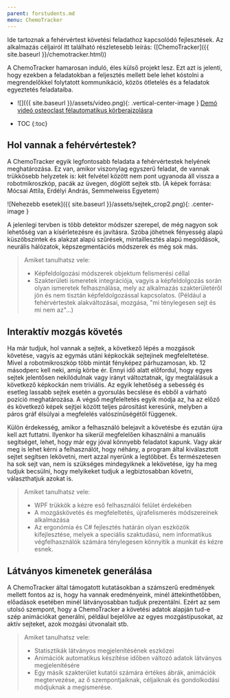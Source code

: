 ```yaml
---
parent: forstudents.md
menu: ChemoTracker
---
```


Ide tartoznak a fehérvértest követési feladathoz kapcsolódó fejlesztések. Az alkalmazás céljairól itt található részletesebb leírás: ([ChemoTracker]({{ site.baseurl }}/chemotracker.html))

A ChemoTracker hamarosan induló, éles külső projekt lesz. Ezt azt is jelenti, hogy ezekben a feladatokban a feljesztés mellett bele lehet kóstolni a megrendelőkkel folytatott kommunikáció, közös ötletelés és a feladatok egyeztetés feladataiba.

* ![]({{ site.baseurl }}/assets/video.png){: .vertical-center-image } [Demó videó osteoclast félautomatikus körberajzolásra](https://youtu.be/e-VF6DXkxzM)

* TOC
{:toc}

## Hol vannak a fehérvértestek?

A ChemoTracker egyik legfontosabb feladata a fehérvértestek helyének meghatározása. Ez van, amikor viszonylag egyszerű feladat, de vannak trükkösebb helyzetek is: két felvétel között nem pont ugyanoda áll vissza a robotmikroszkóp, pacák az üvegen, döglött sejtek stb. (A képek forrása: Mócsai Attila, Erdélyi András, Semmelweiss Egyetem)

![Nehezebb esetek]({{ site.baseurl }}/assets/sejtek_crop2.png){: .center-image }

A jelenlegi tervben is több detektor módszer szerepel, de még nagyon sok lehetőség van a kísérletezésre és javításra. Szóba jöhetnek fényesség alapú küszöbszintek és alakzat alapú szűrések, mintaillesztés alapú megoldások, neurális hálózatok, képszegmentációs módszerek és még sok más.

> Amiket tanulhatsz vele:
>
>   * Képfeldolgozási módszerek objektum felismerési céllal
>   * Szakterületi ismeretek integrációja, vagyis a képfeldolgozás során olyan ismeretek felhasználása, mely az alkalmazás szakterületéről jön és nem tisztán képfeldolgozással kapcsolatos. (Például a fehérvértestek alakváltozásai, mozgása, "mi ténylegesen sejt és mi nem az"...)

## Interaktív mozgás követés

Ha már tudjuk, hol vannak a sejtek, a következő lépés a mozgások követése, vagyis az egymás utáni képkockák sejtejinek megfeleltetése. Mivel a robotmikroszkóp több mintát fényképez párhuzamosan, kb. 12 másodperc kell neki, amíg körbe ér. Ennyi idő alatt előfordul, hogy egyes sejtek jelentősen nekilódulnak vagy irányt változtatnak, így megtalálásuk a következő képkockán nem triviális. Az egyik lehetőség a sebesség és esetleg lassabb sejtek esetén a gyorsulás becslése és ebből a várható pozíció meghatározása. A végső megfeleltetés egyik módja az, ha az előző és következő képek sejtjei között teljes párosítást keresünk, melyben a páros gráf élsúlyai a megfelelés valószínűségétől függenek.

Külön érdekesség, amikor a felhasználó belejavít a követésbe és ezután újra kell azt futtatni. Ilyenkor ha sikerül megfelelően kihasználni a manuális segítséget, lehet, hogy már egy jóval könnyebb feladatot kapunk. Vagy akár meg is lehet kérni a felhasználót, hogy néhány, a program által kiválasztott sejtet segítsen lekövetni, mert azzal nyerünk a legtöbbet. És természetesen ha sok sejt van, nem is szükséges mindegyiknek a lekövetése, így ha meg tudjuk becsülni, hogy melyikeket tudjuk a legbiztosabban követni, választhatjuk azokat is.

> Amiket tanulhatsz vele:
>
>   * WPF trükkök a kézre eső felhasználói felület érdekében
>   * A mozgáskövetés és megfeleltetés, újrafelismerés módszereinek alkalmazása
>   * Az ergonómia és C# fejlesztés határán olyan eszközök kifejlesztése, melyek a speciális szaktudású, nem informatikus végfelhasználók számára ténylegesen könnyítik a munkát és kézre esnek.

## Látványos kimenetek generálása

A ChemoTracker által támogatott kutatásokban a számszerű eredmények mellett fontos az is, hogy ha vannak eredményeink, minél áttekinthetőbben, előadások esetében minél látványosabban tudjuk prezentálni. Ezért az sem utolsó szempont, hogy a ChemoTracker a követési adatok alapján tud-e szép animációkat generálni, például bejelölve az egyes mozgástípusokat, az aktív sejteket, azok mozgási útvonalait stb.

> Amiket tanulhatsz vele:
>
>   * Statisztikák látványos megjelenítésének eszközei
>   * Animációk automatikus készítése időben változó adatok látványos megjelenítésére
>   * Egy másik szakterület kutatói számára értékes ábrák, animációk megtervezése, az ő szempontjaiknak, céljaiknak és gondolkodási módjuknak a megismerése.
